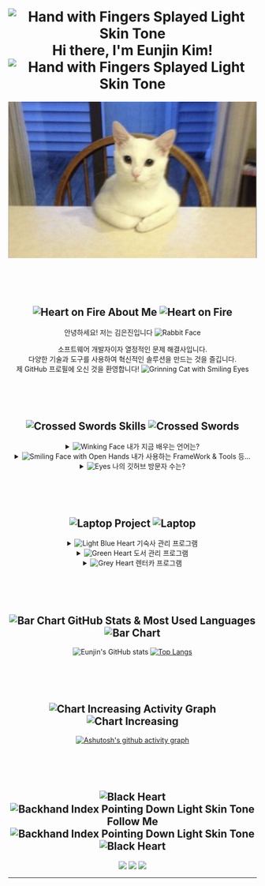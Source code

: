 <div align=center>
  
# <img src="https://raw.githubusercontent.com/Tarikul-Islam-Anik/Animated-Fluent-Emojis/master/Emojis/Hand%20gestures/Hand%20with%20Fingers%20Splayed%20Light%20Skin%20Tone.png" alt="Hand with Fingers Splayed Light Skin Tone" width="25" height="25" /> Hi there, I'm Eunjin Kim! <img src="https://raw.githubusercontent.com/Tarikul-Islam-Anik/Animated-Fluent-Emojis/master/Emojis/Hand%20gestures/Hand%20with%20Fingers%20Splayed%20Light%20Skin%20Tone.png" alt="Hand with Fingers Splayed Light Skin Tone" width="25" height="25" />

![Header Image](cat.png)

<br/> <br/> <br/>
## <img src="https://raw.githubusercontent.com/Tarikul-Islam-Anik/Animated-Fluent-Emojis/master/Emojis/Smilies/Heart%20on%20Fire.png" alt="Heart on Fire" width="25" height="25" /> About Me <img src="https://raw.githubusercontent.com/Tarikul-Islam-Anik/Animated-Fluent-Emojis/master/Emojis/Smilies/Heart%20on%20Fire.png" alt="Heart on Fire" width="25" height="25" />
안녕하세요! 저는 김은진입니다 <img src="https://raw.githubusercontent.com/Tarikul-Islam-Anik/Animated-Fluent-Emojis/master/Emojis/Animals/Rabbit%20Face.png" alt="Rabbit Face" width="25" height="25" />
</div>
  <div align=center>
소프트웨어 개발자이자 열정적인 문제 해결사입니다.
  </div>
  <div align=center>
다양한 기술과 도구를 사용하여 혁신적인 솔루션을 만드는 것을 즐깁니다.
  </div>
  <div align=center>
제 GitHub 프로필에 오신 것을 환영합니다! <img src="https://raw.githubusercontent.com/Tarikul-Islam-Anik/Animated-Fluent-Emojis/master/Emojis/Smilies/Grinning%20Cat%20with%20Smiling%20Eyes.png" alt="Grinning Cat with Smiling Eyes" width="25" height="25" />

<br/> <br/> <br/> 
## <img src="https://raw.githubusercontent.com/Tarikul-Islam-Anik/Animated-Fluent-Emojis/master/Emojis/Objects/Crossed%20Swords.png" alt="Crossed Swords" width="25" height="25" /> Skills <img src="https://raw.githubusercontent.com/Tarikul-Islam-Anik/Animated-Fluent-Emojis/master/Emojis/Objects/Crossed%20Swords.png" alt="Crossed Swords" width="25" height="25" />
<div align=center>
<details>
<summary>
  <img src="https://raw.githubusercontent.com/Tarikul-Islam-Anik/Animated-Fluent-Emojis/master/Emojis/Smilies/Winking%20Face.png" alt="Winking Face" width="5%" /> 내가 지금 배우는 언어는?
</summary>
   <br>
  
![Java](https://img.shields.io/badge/Java-007396?style=for-the-badge&logo=java&logoColor=white)
![JavaScript](https://img.shields.io/badge/JavaScript-F7DF1E?style=for-the-badge&logo=javascript&logoColor=black)
![MySQL](https://img.shields.io/badge/mysql-%2300f.svg?style=for-the-badge&logo=mysql&logoColor=white)
![c](https://img.shields.io/badge/C-00599C?style=for-the-badge&logo=c&logoColor=white)
![python](https://img.shields.io/badge/Python-14354C?style=for-the-badge&logo=python&logoColor=white)
![spring](https://img.shields.io/badge/Spring-6DB33F?style=for-the-badge&logo=spring&logoColor=white)

</details>
<details>
  <summary>
  <img src="https://raw.githubusercontent.com/Tarikul-Islam-Anik/Animated-Fluent-Emojis/master/Emojis/Smilies/Smiling%20Face%20with%20Open%20Hands.png" alt="Smiling Face with Open Hands" width="5%" /> 내가 사용하는 FrameWork & Tools 등...
</summary>
  <br>
  
![Spring Boot](https://img.shields.io/badge/Spring_Boot-6DB33F?style=for-the-badge&logo=springboot&logoColor=white)
![Git](https://img.shields.io/badge/Git-F05032?style=for-the-badge&logo=git&logoColor=white)
![Docker](https://img.shields.io/badge/Docker-2496ED?style=for-the-badge&logo=docker&logoColor=white)
</details>

<details>
  <summary>
  <img src="https://raw.githubusercontent.com/Tarikul-Islam-Anik/Animated-Fluent-Emojis/master/Emojis/Hand%20gestures/Eyes.png" alt="Eyes" width="5%" /> 나의 깃허브 방문자 수는?
  
</summary>
   <br>
  
[![Hits](https://hits.seeyoufarm.com/api/count/incr/badge.svg?url=https%3A%2F%2Fgithub.com%2Foiljldldkdi%2Fhit-counter&count_bg=%2382CFED&title_bg=%235A7596&icon=&icon_color=%23E7E7E7&title=hits&edge_flat=false)](https://hits.seeyoufarm.com)
</details>
</div>

<br/> <br/> <br/> 
## <img src="https://raw.githubusercontent.com/Tarikul-Islam-Anik/Animated-Fluent-Emojis/master/Emojis/Objects/Laptop.png" alt="Laptop" width="25" height="25" /> Project <img src="https://raw.githubusercontent.com/Tarikul-Islam-Anik/Animated-Fluent-Emojis/master/Emojis/Objects/Laptop.png" alt="Laptop" width="25" height="25" />
<details>
  <summary>
  <img src="https://raw.githubusercontent.com/Tarikul-Islam-Anik/Animated-Fluent-Emojis/master/Emojis/Smilies/Light%20Blue%20Heart.png" alt="Light Blue Heart" width="5%" /> 기숙사 관리 프로그램
</summary>
<br>
</details>

<details>
  <summary>
  <img src="https://raw.githubusercontent.com/Tarikul-Islam-Anik/Animated-Fluent-Emojis/master/Emojis/Smilies/Green%20Heart.png" alt="Green Heart" width="5%" /> 도서 관리 프로그램
</summary>
<br>
</details>

<details>
  <summary>
  <img src="https://raw.githubusercontent.com/Tarikul-Islam-Anik/Animated-Fluent-Emojis/master/Emojis/Smilies/Grey%20Heart.png" alt="Grey Heart" width="5%" /> 렌터카 프로그램
</summary>
<br>
</details>

<br/> <br/> <br/> 
## <img src="https://raw.githubusercontent.com/Tarikul-Islam-Anik/Animated-Fluent-Emojis/master/Emojis/Objects/Bar%20Chart.png" alt="Bar Chart" width="25" height="25" /> GitHub Stats & Most Used Languages <img src="https://raw.githubusercontent.com/Tarikul-Islam-Anik/Animated-Fluent-Emojis/master/Emojis/Objects/Bar%20Chart.png" alt="Bar Chart" width="25" height="25" />
![Eunjin's GitHub stats](https://github-readme-stats.vercel.app/api?username=oiljldldkdi&show_icons=true&theme=tokyonight)
[![Top Langs](https://github-readme-stats.vercel.app/api/top-langs/?username=oiljldldkdi)](https://github.com/anuraghazra/github-readme-stats)

<br/> <br/> <br/> 
## <img src="https://raw.githubusercontent.com/Tarikul-Islam-Anik/Animated-Fluent-Emojis/master/Emojis/Objects/Chart%20Increasing.png" alt="Chart Increasing" width="25" height="25" /> Activity Graph <img src="https://raw.githubusercontent.com/Tarikul-Islam-Anik/Animated-Fluent-Emojis/master/Emojis/Objects/Chart%20Increasing.png" alt="Chart Increasing" width="25" height="25" />
[![Ashutosh's github activity graph](https://github-readme-activity-graph.vercel.app/graph?username=oiljldldkdi&theme=tokyo-night)](https://github.com/oiljldldkdi/github-readme-activity-graph)

<br/> <br/> <br/> 
## <img src="https://raw.githubusercontent.com/Tarikul-Islam-Anik/Animated-Fluent-Emojis/master/Emojis/Smilies/Black%20Heart.png" alt="Black Heart" width="25" height="25" /><img src="https://raw.githubusercontent.com/Tarikul-Islam-Anik/Animated-Fluent-Emojis/master/Emojis/Hand%20gestures/Backhand%20Index%20Pointing%20Down%20Light%20Skin%20Tone.png" alt="Backhand Index Pointing Down Light Skin Tone" width="25" height="25" /> Follow Me <img src="https://raw.githubusercontent.com/Tarikul-Islam-Anik/Animated-Fluent-Emojis/master/Emojis/Hand%20gestures/Backhand%20Index%20Pointing%20Down%20Light%20Skin%20Tone.png" alt="Backhand Index Pointing Down Light Skin Tone" width="25" height="25" /><img src="https://raw.githubusercontent.com/Tarikul-Islam-Anik/Animated-Fluent-Emojis/master/Emojis/Smilies/Black%20Heart.png" alt="Black Heart" width="25" height="25" />
  <a href="mailto:dmswls2833@gmail.com"><img src="https://img.shields.io/badge/Gmail-d14836?style=flat-square&logo=Gmail&logoColor=white&link=dmswls2833@gmail.com"/></a>
  <a href="https://www.instagram.com/nlzlio/"><img src="https://img.shields.io/badge/Instagram-E4405F?style=flat-square&logo=Instagram&logoColor=white&link=https://www.instagram.com/nlzlio/"/></a>
  <a href="https://www.facebook.com/profile.php?id=100023840774024&locale=ko_KR/"><img src="https://img.shields.io/badge/facebook-1877f2?style=flat-square&logo=facebook&logoColor=white&link=https://www.facebook.com/profile.php?id=100023840774024&locale=ko_KR/"/></a>
</div>


---

